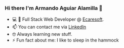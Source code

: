 ### Hi there I'm Armando Aguiar Alamilla 👋

- 💻 🏥 Full Stack Web Developer @ [Ecaresoft](https://www.ecaresoft.com/).
- 📫 You can contact me via [LinkedIn](https://www.linkedin.com/in/armandoaguiara/) 
- 🤓 Always learning new stuff.
- ⚡ Fun fact about me: I like to sleep in the hammock

<!--
**armandoalamilla/armandoalamilla** is a ✨ _special_ ✨ repository because its `README.md` (this file) appears on your GitHub profile.

Here are some ideas to get you started:

- 🔭 I’m currently working on ...
- 🌱 I’m currently learning ...
- 👯 I’m looking to collaborate on ...
- 🤔 I’m looking for help with ...
- 💬 Ask me about ...
- 📫 How to reach me: ...
- 😄 Pronouns: ...
- ⚡ Fun fact: ...
-->
